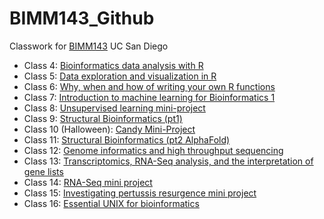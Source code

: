 # BIMM143_Github
Classwork for [BIMM143](https://bioboot.github.io/bimm143_F24) UC San Diego

- Class 4: [Bioinformatics data analysis with R]()
- Class 5: [Data exploration and visualization in R]()
- Class 6: [Why, when and how of writing your own R functions]()
- Class 7: [Introduction to machine learning for Bioinformatics 1]()
- Class 8: [Unsupervised learning mini-project]()
- Class 9: [Structural Bioinformatics (pt1)]()
- Class 10 (Halloween): [Candy Mini-Project](https://github.com/Mariam1231/BIMM143_Github/blob/main/Class%20Halloween/Halloween.pdf)
- Class 11: [Structural Bioinformatics (pt2 AlphaFold)]()
- Class 12: [Genome informatics and high throughput sequencing]()
- Class 13: [Transcriptomics, RNA-Seq analysis, and the interpretation of gene lists]()
- Class 14: [RNA-Seq mini project](https://github.com/Mariam1231/BIMM143_Github/blob/main/Class%2014/Class-14-final.pdf)
- Class 15: [Investigating pertussis resurgence mini project](https://github.com/Mariam1231/BIMM143_Github/blob/main/Class%2015%20File/Class-15-Doc.pdf)
- Class 16: [Essential UNIX for bioinformatics]()


